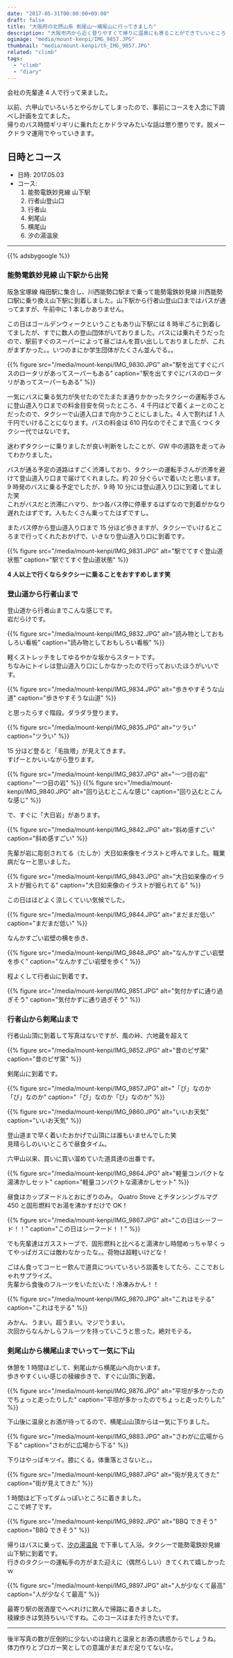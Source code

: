 ```yaml
---
date: "2017-05-31T00:00:00+09:00"
draft: false
title: "大阪府の北摂山系 剣尾山〜横尾山に行ってきました"
description: "大阪市内から近く登りやすくて帰りに温泉にも寄ることができていいところでした。"
ogimage: "media/mount-kenpi/IMG_9857.JPG"
thumbnail: "media/mount-kenpi/th_IMG_9857.JPG"
related: "climb"
tags:
  - "climb"
  - "diary"
---
```


<!--more-->

会社の先輩達 4 人で行って来ました。

以前、六甲山でいろいろとやらかしてしまったので、事前にコースを入念に下調べし計画を立てました。  
帰りのバス時間ギリギリに乗れたとかドラマみたいな話は懲り懲りです。脱メークドラマ運用でやっていきます。

## 日時とコース

- 日時: 2017.05.03
- コース:
    1. 能勢電鉄妙見線 山下駅
    1. 行者山登山口
    1. 行者山
    1. 剣尾山
    1. 横尾山
    1. 汐の湯温泉

---

{{% adsbygoogle %}}

### 能勢電鉄妙見線 山下駅から出発

阪急宝塚線 梅田駅に集合し、川西能勢口駅まで乗って能勢電鉄妙見線 川西能勢口駅に乗り換え山下駅に到着しました。山下駅から行者山登山口まではバスが通ってますが、午前中に 1 本しかありません。

この日はゴールデンウィークということもあり山下駅には 8 時半ごろに到着してましたが、すでに数人の登山団体がいておりました。バスには乗れそうだったので、駅前すぐのスーパーによって昼ごはんを買い出ししておりましたが、これがまずかった。。いつのまにか学生団体がたくさん並んでる。。

{{% figure src="/media/mount-kenpi/IMG_9830.JPG" alt="駅を出てすぐにバスのロータリがあってスーパーもある" caption="駅を出てすぐにバスのロータリがあってスーパーもある" %}}

一気にバスに乗る気力が失せたのでたまたま通りかかったタクシーの運転手さんに登山道入り口までの料金目安を伺ったところ、4 千円ほどで着くよーとのことだったので、タクシーで山道入口まで向かうことにしました。4 人で割れば 1 人千円でいけることになります。バスの料金は 610 円なのでそこまで高くつくタクシー代ではないです。

迷わずタクシーに乗りましたが良い判断をしたことが、GW 中の道路を走ってみてわかりました。

バスが通る予定の道路はすごく渋滞しており、タクシーの運転手さんが渋滞を避けて登山道入り口まで届けてくれました。約 20 分ぐらいで着いたと思います。  
9 時発のバスに乗る予定でしたが、9 時 10 分には登山道入り口に到着してました笑  
これがバスだと渋滞にハマり、かつ各バス停に停車するはずなので到着がかなり遅れたはずです。人もたくさん乗ってたはずですし。

またバス停から登山道入り口まで 15 分ほど歩きますが、タクシーでいけるところまで行ってくれたおかげで、いきなり登山道入り口に到着です。

{{% figure src="/media/mount-kenpi/IMG_9831.JPG" alt="駅でてすぐ登山道状態" caption="駅でてすぐ登山道状態" %}}

**4 人以上で行くならタクシーに乗ることをおすすめします笑**

### 登山道から行者山まで

登山道から行者山までこんな感じです。  
岩だらけです。

{{% figure src="/media/mount-kenpi/IMG_9832.JPG" alt="読み物としておもしろい看板" caption="読み物としておもしろい看板" %}}

軽くストレッチをしてゆるやかな坂からスタートです。  
ちなみにトイレは登山道入り口にしかなかったので行っておいたほうがいいです。

{{% figure src="/media/mount-kenpi/IMG_9834.JPG" alt="歩きやすそうな山道" caption="歩きやすそうな山道" %}}

と思ったらすぐ階段。ダラダラ登ります。

{{% figure src="/media/mount-kenpi/IMG_9835.JPG" alt="ツラい" caption="ツラい" %}}

15 分ほど登ると「毛抜塔」が見えてきます。  
すげーとかいいながら登ります。

{{% figure src="/media/mount-kenpi/IMG_9837.JPG" alt="一つ目の岩" caption="一つ目の岩" %}}
{{% figure src="/media/mount-kenpi/IMG_9840.JPG" alt="回り込むとこんな感じ" caption="回り込むとこんな感じ" %}}

で、すぐに「大日岩」があります。

{{% figure src="/media/mount-kenpi/IMG_9842.JPG" alt="斜め感すごい" caption="斜め感すごい" %}}

先輩が岩に彫刻されてる（たしか）大日如来像をイラストと呼んでました。職業病だなーと思いました。

{{% figure src="/media/mount-kenpi/IMG_9843.JPG" alt="大日如来像のイラストが掘られてる" caption="大日如来像のイラストが掘られてる" %}}

この日はほどよく涼しくていい気候でした。

{{% figure src="/media/mount-kenpi/IMG_9844.JPG" alt="まだまだ低い" caption="まだまだ低い" %}}

なんかすごい岩壁の横を歩き、

{{% figure src="/media/mount-kenpi/IMG_9848.JPG" alt="なんかすごい岩壁を歩く" caption="なんかすごい岩壁を歩く" %}}

程よくして行者山に到着です。

{{% figure src="/media/mount-kenpi/IMG_9851.JPG" alt="気付かずに通り過ぎそう" caption="気付かずに通り過ぎそう" %}}

### 行者山から剣尾山まで

行者山山頂に到着して写真はないですが、風の峠、六地蔵を超えて

{{% figure src="/media/mount-kenpi/IMG_9852.JPG" alt="昔のピザ窯" caption="昔のピザ窯" %}}

剣尾山に到着です。

{{% figure src="/media/mount-kenpi/IMG_9857.JPG" alt="「ぴ」なのか「び」なのか" caption="「ぴ」なのか「び」なのか" %}}

{{% figure src="/media/mount-kenpi/IMG_9860.JPG" alt="いいお天気" caption="いいお天気" %}}

登山道まで早く着いたおかげで山頂には誰もいませんでした笑  
見晴らしのいいところで昼食タイム。

六甲山以来、買いに買い溜めていた道具達の出番です。

{{% figure src="/media/mount-kenpi/IMG_9864.JPG" alt="軽量コンパクトな湯沸かしセット" caption="軽量コンパクトな湯沸かしセット" %}}

昼食はカップヌードルとおにぎりのみ。 Quatro Stove とチタンシングルマグ 450 と固形燃料でお湯を沸かすだけで OK！

{{% figure src="/media/mount-kenpi/IMG_9867.JPG" alt="この日はシーフード！！" caption="この日はシーフード！！" %}}

でも先輩達はガスストーブで、固形燃料と比べると湯沸かし時間めっちゃ早くってやっぱガスには敵わなかったな。。荷物は超軽いけどな！

ごはん食ってコーヒー飲んで道具についていろいろ談義をしてたら、ここでおしゃれサプライズ。  
先輩から食後のフルーツをいただいた！冷凍みかん！！

{{% figure src="/media/mount-kenpi/IMG_9870.JPG" alt="これはモテる" caption="これはモテる" %}}

みかん、うまい。超うまい。マジでうまい。  
次回からなんかしらフルーツを持っていこうと思った。絶対モテる。

### 剣尾山から横尾山までいって一気に下山

休憩を 1 時間ほどして、剣尾山から横尾山へ向かいます。  
歩きやすくいい感じの稜線歩きで、すぐに山頂に到着。

{{% figure src="/media/mount-kenpi/IMG_9876.JPG" alt="平坦が多かったのでちょっと走ったりした" caption="平坦が多かったのでちょっと走ったりした" %}}

下山後に温泉とお酒が待ってるので、横尾山山頂からは一気に下りました。

{{% figure src="/media/mount-kenpi/IMG_9883.JPG" alt="さわがに広場から下る" caption="さわがに広場から下る" %}}

下りはやっぱキツイ。膝にくる。体重落とさないと。。

{{% figure src="/media/mount-kenpi/IMG_9887.JPG" alt="街が見えてきた" caption="街が見えてきた" %}}

1 時間ほど下ってダムっぽいところに着きました。  
ここで終了です。

{{% figure src="/media/mount-kenpi/IMG_9892.JPG" alt="BBQ できそう" caption="BBQ できそう" %}}

帰りはバスに乗って、[汐の湯温泉](http://www.shionoyu.co.jp/) で下車して入浴。タクシーで能勢電鉄妙見線 山下駅に到着です。  
行きのタクシーの運転手の方がまた迎えに（偶然らしい）きてくれて嬉しかったｗ

{{% figure src="/media/mount-kenpi/IMG_9897.JPG" alt="人が少なくて最高" caption="人が少なくて最高" %}}

最寄り駅の居酒屋でへべれけに飲んで帰路に着きました。  
稜線歩きは気持ちいいですね。このコースはまた行きたいです。

---

後半写真の数が圧倒的に少ないのは疲れと温泉とお酒の誘惑からでしょうね。  
体力作りとブロガー笑としての意識がまだまだ足りてないな。
